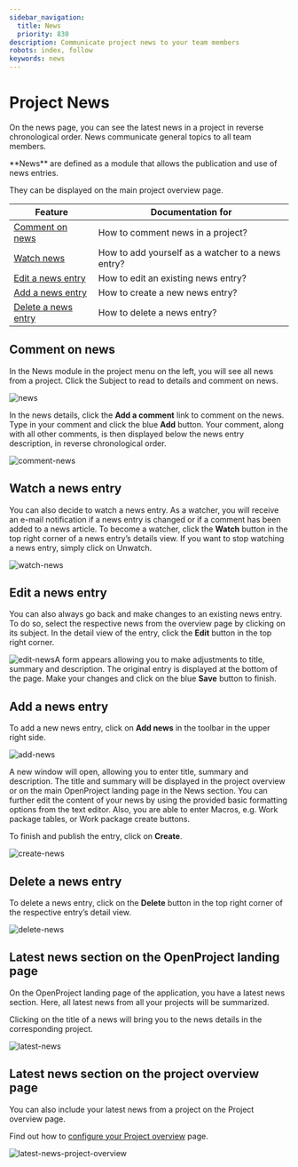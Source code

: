 ```yaml
---
sidebar_navigation:
  title: News
  priority: 830
description: Communicate project news to your team members
robots: index, follow
keywords: news
---
```


# Project News

On the news page, you can see the latest news in a project in reverse chronological order. News communicate general topics to all team members.

<div class="glossary"> **News** are defined as a module that allows the publication and use of news entries.</div>

They can be displayed on the main project overview page.

| Feature                                     | Documentation for                                 |
| ------------------------------------------- | ------------------------------------------------- |
| [Comment on news](#comment-on-news)         | How to comment news in a project?                 |
| [Watch news](#watch-a-news-entry)           | How to add yourself as a watcher to a news entry? |
| [Edit a news entry](#edi-a-news-entry)      | How to edit an existing news entry?               |
| [Add a news entry](#add-a-news-entry)       | How to create a new news entry?                   |
| [Delete a news entry](#delete-a-news-entry) | How to delete a news entry?                       |

## Comment on news

In the News module in the project menu on the left, you will see all news from a project. Click the Subject to read to details and comment on news.

![news](1567425159667.png)

In the news details, click the **Add a comment** link to comment on the news. Type in your comment and click the blue **Add** button. Your comment, along with all other comments, is then displayed below the news entry description, in reverse chronological order.

 ![comment-news](comment-news.png)

## Watch a news entry

You can also decide to watch a news entry. As a watcher, you will receive an e-mail notification if a news entry is changed or if a comment has been added to a news article. To become a watcher, click the **Watch** button in the top right corner of a news entry’s details view. If you want to stop watching a news entry, simply click on Unwatch.

![watch-news](watch-news-1567426049501.png)

## Edit a news entry

You can also always go back and make changes to an existing news entry. To do so, select the respective news from the overview page by clicking on its subject. In the detail view of the entry, click the **Edit** button in the top right corner.

![edit-news](edit-news.png)A form appears allowing you to make adjustments to title, summary and description. The original entry is displayed at the bottom of the page. Make your changes and click on the blue **Save** button to finish.

## Add a news entry

To add a new news entry, click on **Add news** in the toolbar in the upper right side.

![add-news](add-news.png)

 A new window will open, allowing you to enter title, summary and description. The title and summary will be displayed in the project overview or on the main OpenProject landing page in the News section.
You can further edit the content of your news  by using the provided basic formatting options from the text editor. Also, you are able to enter Macros, e.g. Work package tables, or Work package create buttons.

To finish and publish the entry, click on **Create**.

![create-news](1567426608737.png)

## Delete a news entry

To delete a news entry, click on the **Delete** button in the top right corner of the respective entry’s detail view.

![delete-news](delete-news.png)

## Latest news section on the OpenProject landing page

On the OpenProject landing page of the application, you have a latest news section. Here, all latest news from all your projects will be summarized.

Clicking on the title of a news will bring you to the news details in the corresponding project.

![latest-news](latest-news-1567427351673.png)

## Latest news section on the project overview page

You can also include your latest news from a project on the Project overview page.

Find out how to [configure your Project overview](#project-overview) page.

![latest-news-project-overview](1567427575338.png)

